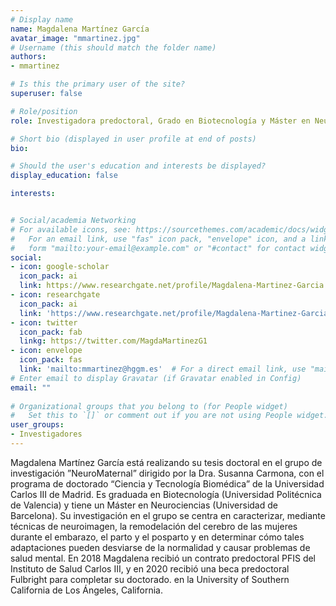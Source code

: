 ```yaml
---
# Display name
name: Magdalena Martínez García
avatar_image: "mmartinez.jpg"
# Username (this should match the folder name)
authors:
- mmartinez

# Is this the primary user of the site?
superuser: false

# Role/position
role: Investigadora predoctoral, Grado en Biotecnología y Máster en Neurociencias

# Short bio (displayed in user profile at end of posts)
bio:

# Should the user's education and interests be displayed?
display_education: false

interests:


# Social/academia Networking
# For available icons, see: https://sourcethemes.com/academic/docs/widgets/#icons
#   For an email link, use "fas" icon pack, "envelope" icon, and a link in the
#   form "mailto:your-email@example.com" or "#contact" for contact widget.
social:
- icon: google-scholar
  icon_pack: ai
  link: https://www.researchgate.net/profile/Magdalena-Martinez-Garcia
- icon: researchgate
  icon_pack: ai
  link: 'https://www.researchgate.net/profile/Magdalena-Martinez-Garcia'
- icon: twitter
  icon_pack: fab
  linkg: https://twitter.com/MagdaMartinezG1
- icon: envelope
  icon_pack: fas
  link: 'mailto:mmartinez@hggm.es'  # For a direct email link, use "mailto:test@example.org".
# Enter email to display Gravatar (if Gravatar enabled in Config)
email: ""
  
# Organizational groups that you belong to (for People widget)
#   Set this to `[]` or comment out if you are not using People widget.  
user_groups:
- Investigadores
---
```


Magdalena Martínez García está realizando su tesis doctoral en el grupo de investigación ”NeuroMaternal” dirigido por la Dra. Susanna Carmona, con el programa de doctorado “Ciencia y  Tecnología Biomédica” de la Universidad Carlos III de Madrid. Es graduada en Biotecnología (Universidad Politécnica de Valencia) y tiene un Máster en Neurociencias (Universidad de Barcelona). Su investigación en el grupo se centra en caracterizar, mediante técnicas de neuroimagen, la remodelación del cerebro de las mujeres durante el embarazo, el parto y el posparto y en determinar cómo tales adaptaciones pueden desviarse de la normalidad y causar problemas de salud mental. En 2018 Magdalena recibió un contrato predoctoral PFIS del Instituto de Salud Carlos III, y en 2020 recibió una beca predoctoral Fulbright para completar su doctorado. en la University of Southern California de Los Ángeles, California. 